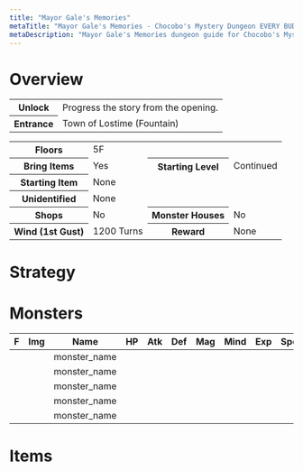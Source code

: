 ```yaml
---
title: "Mayor Gale's Memories"
metaTitle: "Mayor Gale's Memories - Chocobo's Mystery Dungeon EVERY BUDDY! Wiki"
metaDescription: "Mayor Gale's Memories dungeon guide for Chocobo's Mystery Dungeon EVERY BUDDY!"
---
```


# Overview

<table class="dungeonOverview">
  <tr>
    <th>Unlock</th>
    <td class="highlightYellow">Progress the story from the opening.</td>
  </tr>
  <tr>
    <th>Entrance</th>
    <td class="highlightYellow">Town of Lostime (Fountain)</td>
  </tr>
</table>

<table class="dungeonTable">
  <tr>
    <th>Floors</th>
    <td colspan="3">5F</td>
  </tr>
  <tr>
    <th>Bring Items</th>
    <td>Yes</td>
    <th>Starting Level</th>
    <td>Continued</td>
  </tr>
  <tr>
    <th>Starting Item</th>
    <td colspan="3">None</td>
  </tr>
  <tr>
    <th>Unidentified</th>
    <td colspan="3">None</td>
  </tr>
  <tr>
    <th>Shops</th>
    <td>No</td>
    <th>Monster Houses</th>
    <td>No</td>
  </tr>
  <tr>
    <th>Wind (1st Gust)</th>
    <td>1200 Turns</td>
    <th>Reward</th>
    <td>None</td>
  </tr>
</table>

# Strategy

# Monsters

<table>
  <thead>
    <tr>
      <th>F</th>
      <th>Img</th>
      <th>Name</th>
      <th>HP</th>
      <th>Atk</th>
      <th>Def</th>
      <th>Mag</th>
      <th>Mind</th>
      <th>Exp</th>
      <th>Special</th>
      <th>Resists</th>
      <th>Weakness</th>
      <th>Ability</th>
    </tr>
  </thead>
  <tbody>
    <tr>
      <td></td>
      <td></td>
      <td>monster_name</td>
      <td></td>
      <td></td>
      <td></td>
      <td></td>
    </tr>
    <tr>
      <td></td>
      <td></td>
      <td>monster_name</td>
      <td></td>
      <td></td>
      <td></td>
      <td></td>
    </tr>
    <tr>
      <td></td>
      <td></td>
      <td>monster_name</td>
      <td></td>
      <td></td>
      <td></td>
      <td></td>
    </tr>
    <tr>
      <td></td>
      <td></td>
      <td>monster_name</td>
      <td></td>
      <td></td>
      <td></td>
      <td></td>
    </tr>
    <tr>
      <td></td>
      <td></td>
      <td>monster_name</td>
      <td></td>
      <td></td>
      <td></td>
      <td></td>
    </tr>
  </tbody>
</table>

# Items
